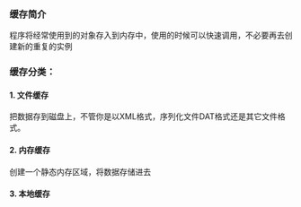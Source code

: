 ### 缓存简介

程序将经常使用到的对象存入到内存中，使用的时候可以快速调用，不必要再去创建新的重复的实例

### 缓存分类：

#### 1. 文件缓存

把数据存到磁盘上，不管你是以XML格式，序列化文件DAT格式还是其它文件格式。

#### 2. 内存缓存

创建一个静态内存区域，将数据存储进去

#### 3. 本地缓存

